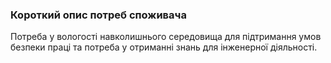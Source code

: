 ### Короткий опис потреб споживача
 Потреба у вологості навколишнього середовища для підтримання умов безпеки праці та потреба у отриманні знань для інженерної діяльності.
